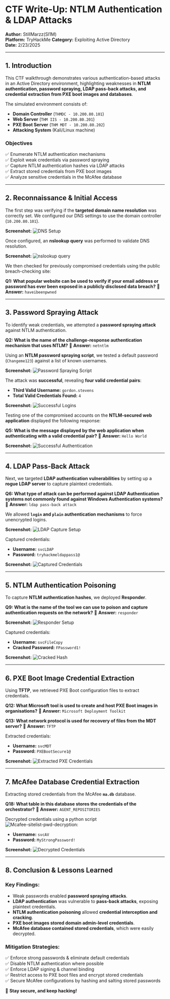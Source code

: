 # **CTF Write-Up: NTLM Authentication & LDAP Attacks**

**Author:** StillMarzz(Sl1M)  
**Platform:** TryHackMe
**Category:** Exploiting Active Directory  
**Date:** 2/23/2025

---

## **1. Introduction**

This CTF walkthrough demonstrates various authentication-based attacks in an Active Directory environment, highlighting weaknesses in **NTLM authentication, password spraying, LDAP pass-back attacks, and credential extraction from PXE boot images and databases**.

The simulated environment consists of:
- **Domain Controller** (`THMDC - 10.200.80.101`)
- **Web Server** (`THM IIS - 10.200.80.201`)
- **PXE Boot Server** (`THM MDT - 10.200.80.202`)
- **Attacking System** (Kali/Linux machine)

### **Objectives**
✅ Enumerate NTLM authentication mechanisms  
✅ Exploit weak credentials via password spraying  
✅ Capture NTLM authentication hashes via LDAP attacks  
✅ Extract stored credentials from PXE boot images  
✅ Analyze sensitive credentials in the McAfee database  

---

## **2. Reconnaissance & Initial Access**

The first step was verifying if the **targeted domain name resolution** was correctly set. We configured our DNS settings to use the domain controller (`10.200.80.101`).

**Screenshot:**  ![DNS Setup](screenshots//Screenshot_20250223_130420.png)  

Once configured, an **nslookup query** was performed to validate DNS resolution.

**Screenshot:**  ![nslookup query](screenshots//Screenshot_20250223_130506.png)  

We then checked for previously compromised credentials using the public breach-checking site:

**Q1: What popular website can be used to verify if your email address or password has ever been exposed in a publicly disclosed data breach?**
📝 **Answer:** `haveibeenpwned`

---

## **3. Password Spraying Attack**

To identify weak credentials, we attempted a **password spraying attack** against NTLM authentication.

**Q2: What is the name of the challenge-response authentication mechanism that uses NTLM?**
📝 **Answer:** `netntlm`

Using an **NTLM password spraying script**, we tested a default password (`Changeme123`) against a list of known usernames.

**Screenshot:**  ![Password Spraying Script](screenshots//Screenshot_20250223_130738.png)  

The attack was **successful**, revealing **four valid credential pairs**:
- **Third Valid Username:** `gordon.stevens`
- **Total Valid Credentials Found:** `4`

**Screenshot:**  ![Successful Logins](screenshots//Screenshot_20250223_130815.png)  

Testing one of the compromised accounts on the **NTLM-secured web application** displayed the following response:

**Q5: What is the message displayed by the web application when authenticating with a valid credential pair?**
📝 **Answer:** `Hello World`

**Screenshot:**  ![Successful Authentication](screenshots//Screenshot_20250223_130711.png)  

---

## **4. LDAP Pass-Back Attack**

Next, we targeted **LDAP authentication vulnerabilities** by setting up a **rogue LDAP server** to capture plaintext credentials.

**Q6: What type of attack can be performed against LDAP Authentication systems not commonly found against Windows Authentication systems?**
📝 **Answer:** `ldap pass-back attack`

We allowed **`login` and `plain` authentication mechanisms** to force unencrypted logins.

**Screenshot:**  ![LDAP Capture Setup](screenshots//Screenshot_20250223_131411.png)  

Captured credentials:
- **Username:** `svcLDAP`
- **Password:** `tryhackmeldappass1@`

**Screenshot:**  ![Captured Credentials](screenshots//Screenshot_20250223_132003.png)  

---

## **5. NTLM Authentication Poisoning**

To capture **NTLM authentication hashes**, we deployed **Responder**.

**Q9: What is the name of the tool we can use to poison and capture authentication requests on the network?**
📝 **Answer:** `responder`

**Screenshot:**  ![Responder Setup](screenshots//Screenshot_20250223_132043.png)  

Captured credentials:
- **Username:** `svcFileCopy`
- **Cracked Password:** `FPassword1!`

**Screenshot:**  ![Cracked Hash](screenshots//Screenshot_20250223_132158.png)  

---

## **6. PXE Boot Image Credential Extraction**

Using **TFTP**, we retrieved PXE Boot configuration files to extract credentials.

**Q12: What Microsoft tool is used to create and host PXE Boot images in organisations?**
📝 **Answer:** `Microsoft Deployment Toolkit`

**Q13: What network protocol is used for recovery of files from the MDT server?**
📝 **Answer:** `TFTP`

Extracted credentials:
- **Username:** `svcMDT`
- **Password:** `PXEBootSecure1@`

**Screenshot:**  ![Extracted PXE Credentials](screenshots//Screenshot_20250223_134019.png)  

---

## **7. McAfee Database Credential Extraction**

Extracting stored credentials from the McAfee **`ma.db`** database.

**Q18: What table in this database stores the credentials of the orchestrator?**
📝 **Answer:** `AGENT_REPOSITORIES`

Decrypted credentials using a python script ![Mcafee-sitelist-pwd-decryption](https://github.com/funoverip/mcafee-sitelist-pwd-decryption):
- **Username:** `svcAV`
- **Password:** `MyStrongPassword!`

**Screenshot:**  ![Decrypted Credentials](screenshots//Screenshot_20250223_134552.png)  

---

## **8. Conclusion & Lessons Learned**

### **Key Findings:**
- Weak passwords enabled **password spraying attacks**.
- **LDAP authentication** was vulnerable to **pass-back attacks**, exposing plaintext credentials.
- **NTLM authentication poisoning** allowed **credential interception and cracking**.
- **PXE boot images stored domain admin-level credentials**.
- **McAfee database contained stored credentials**, which were easily decrypted.

### **Mitigation Strategies:**
✅ Enforce strong passwords & eliminate default credentials  
✅ Disable NTLM authentication where possible  
✅ Enforce LDAP signing & channel binding  
✅ Restrict access to PXE boot files and encrypt stored credentials  
✅ Secure McAfee configurations by hashing and salting stored passwords  

🚀 **Stay secure, and keep hacking!**

